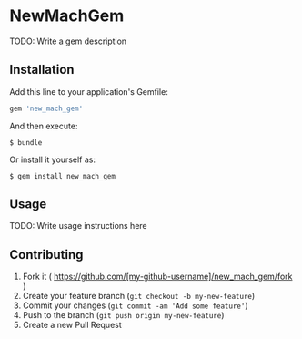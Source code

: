 # NewMachGem

TODO: Write a gem description

## Installation

Add this line to your application's Gemfile:

```ruby
gem 'new_mach_gem'
```

And then execute:

    $ bundle

Or install it yourself as:

    $ gem install new_mach_gem

## Usage

TODO: Write usage instructions here

## Contributing

1. Fork it ( https://github.com/[my-github-username]/new_mach_gem/fork )
2. Create your feature branch (`git checkout -b my-new-feature`)
3. Commit your changes (`git commit -am 'Add some feature'`)
4. Push to the branch (`git push origin my-new-feature`)
5. Create a new Pull Request
